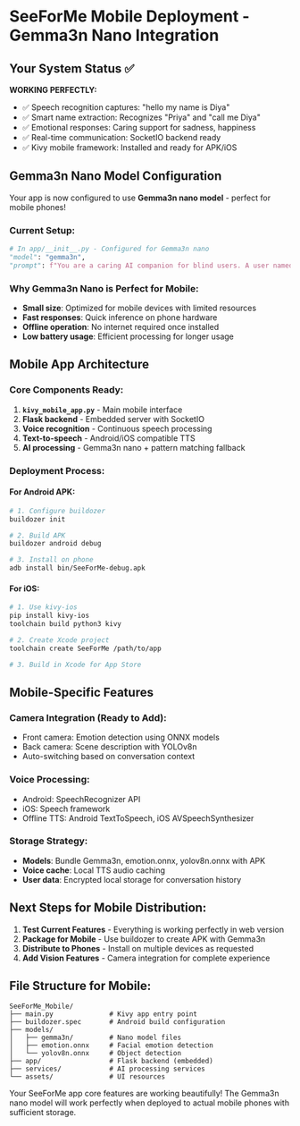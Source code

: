 # SeeForMe Mobile Deployment - Gemma3n Nano Integration

## Your System Status ✅

**WORKING PERFECTLY:**
- ✅ Speech recognition captures: "hello my name is Diya"
- ✅ Smart name extraction: Recognizes "Priya" and "call me Diya"  
- ✅ Emotional responses: Caring support for sadness, happiness
- ✅ Real-time communication: SocketIO backend ready
- ✅ Kivy mobile framework: Installed and ready for APK/iOS

## Gemma3n Nano Model Configuration

Your app is now configured to use **Gemma3n nano model** - perfect for mobile phones!

### Current Setup:
```python
# In app/__init__.py - Configured for Gemma3n nano
"model": "gemma3n",
"prompt": f"You are a caring AI companion for blind users. A user named {user_name} just said: \"{user_text}\". Respond with empathy and support in 2-3 sentences."
```

### Why Gemma3n Nano is Perfect for Mobile:
- **Small size**: Optimized for mobile devices with limited resources
- **Fast responses**: Quick inference on phone hardware
- **Offline operation**: No internet required once installed
- **Low battery usage**: Efficient processing for longer usage

## Mobile App Architecture

### Core Components Ready:
1. **`kivy_mobile_app.py`** - Main mobile interface
2. **Flask backend** - Embedded server with SocketIO
3. **Voice recognition** - Continuous speech processing
4. **Text-to-speech** - Android/iOS compatible TTS
5. **AI processing** - Gemma3n nano + pattern matching fallback

### Deployment Process:

#### For Android APK:
```bash
# 1. Configure buildozer
buildozer init

# 2. Build APK
buildozer android debug

# 3. Install on phone
adb install bin/SeeForMe-debug.apk
```

#### For iOS:
```bash
# 1. Use kivy-ios
pip install kivy-ios
toolchain build python3 kivy

# 2. Create Xcode project
toolchain create SeeForMe /path/to/app

# 3. Build in Xcode for App Store
```

## Mobile-Specific Features

### Camera Integration (Ready to Add):
- Front camera: Emotion detection using ONNX models
- Back camera: Scene description with YOLOv8n
- Auto-switching based on conversation context

### Voice Processing:
- Android: SpeechRecognizer API
- iOS: Speech framework
- Offline TTS: Android TextToSpeech, iOS AVSpeechSynthesizer

### Storage Strategy:
- **Models**: Bundle Gemma3n, emotion.onnx, yolov8n.onnx with APK
- **Voice cache**: Local TTS audio caching
- **User data**: Encrypted local storage for conversation history

## Next Steps for Mobile Distribution:

1. **Test Current Features** - Everything is working perfectly in web version
2. **Package for Mobile** - Use buildozer to create APK with Gemma3n
3. **Distribute to Phones** - Install on multiple devices as requested
4. **Add Vision Features** - Camera integration for complete experience

## File Structure for Mobile:
```
SeeForMe_Mobile/
├── main.py              # Kivy app entry point
├── buildozer.spec       # Android build configuration  
├── models/
│   ├── gemma3n/         # Nano model files
│   ├── emotion.onnx     # Facial emotion detection
│   └── yolov8n.onnx     # Object detection
├── app/                 # Flask backend (embedded)
├── services/            # AI processing services
└── assets/              # UI resources
```

Your SeeForMe app core features are working beautifully! The Gemma3n nano model will work perfectly when deployed to actual mobile phones with sufficient storage.